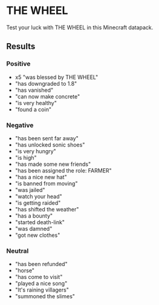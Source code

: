 # THE WHEEL

Test your luck with THE WHEEL in this Minecraft datapack.

## Results

### Positive

-   x5 "was blessed by THE WHEEL"
-   "has downgraded to 1.8"
-   "has vanished"
-   "can now make concrete"
-   "is very healthy"
-   "found a coin"

### Negative

-   "has been sent far away"
-   "has unlocked sonic shoes"
-   "is very hungry"
-   "is high"
-   "has made some new friends"
-   "has been assigned the role: FARMER"
-   "has a nice new hat"
-   "is banned from moving"
-   "was jailed"
-   "watch your head"
-   "is getting raided"
-   "has shifted the weather"
-   "has a bounty"
-   "started death-link"
-   "was damned"
-   "got new clothes"

### Neutral

-   "has been refunded"
-   "horse"
-   "has come to visit"
-   "played a nice song"
-   "It's raining villagers"
-   "summoned the slimes"
